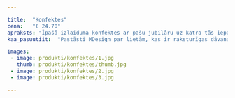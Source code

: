 ```yaml
---

title:  "Konfektes"
cena:   "€ 24.70"
apraksts: "Īpašā izlaiduma konfektes ar pašu jubilāru uz katra tās iepakojuma. Pārsteidz savu saldummīl stilīgi!"
kaa_pasuutiit:  "Pastāsti MDesign par lietām, kas ir raksturīgas dāvanas saņēmējam, tad dizainers izveidos oriģinālu maketu - konkfektes iepakojuma dizainu."

images:
 - image: produkti/konfektes/1.jpg
   thumb: produkti/konfektes/thumb.jpg
 - image: produkti/konfektes/2.jpg
 - image: produkti/konfektes/3.jpg

---
```

